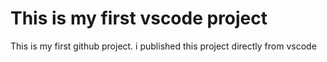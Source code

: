 # This is my first vscode project
This is my first github project. i published this project directly from vscode 